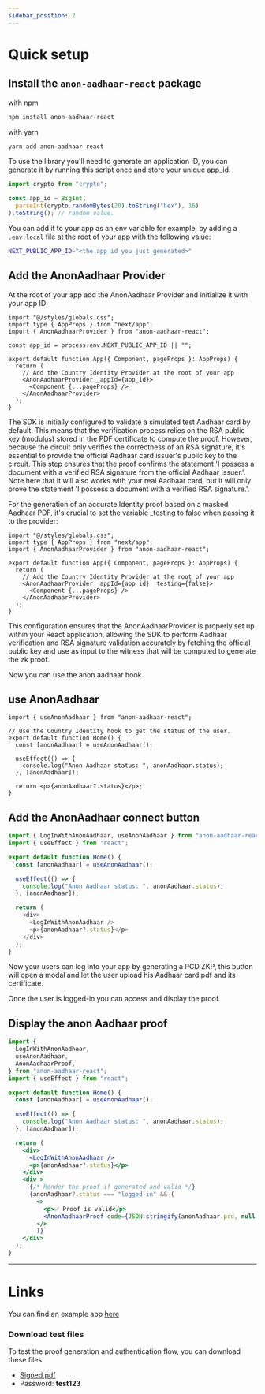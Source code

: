 ```yaml
---
sidebar_position: 2
---
```


# Quick setup

## Install the `anon-aadhaar-react` package

with npm

```javascript
npm install anon-aadhaar-react
```

with yarn

```javascript
yarn add anon-aadhaar-react
```

To use the library you'll need to generate an application ID, you can generate it by running this script once and store your unique app_id.

```javascript
import crypto from "crypto";

const app_id = BigInt(
  parseInt(crypto.randomBytes(20).toString("hex"), 16)
).toString(); // random value.
```

You can add it to your app as an env variable for example, by adding a `.env.local` file at the root of your app with the following value:

```bash
NEXT_PUBLIC_APP_ID="<the app id you just generated>"
```

## Add the AnonAadhaar Provider

At the root of your app add the AnonAadhaar Provider and initialize it with your app ID:

```tsx
import "@/styles/globals.css";
import type { AppProps } from "next/app";
import { AnonAadhaarProvider } from "anon-aadhaar-react";

const app_id = process.env.NEXT_PUBLIC_APP_ID || "";

export default function App({ Component, pageProps }: AppProps) {
  return (
    // Add the Country Identity Provider at the root of your app
    <AnonAadhaarProvider _appId={app_id}>
      <Component {...pageProps} />
    </AnonAadhaarProvider>
  );
}
```

The SDK is initially configured to validate a simulated test Aadhaar card by default. This means that the verification process relies on the RSA public key (modulus) stored in the PDF certificate to compute the proof. However, because the circuit only verifies the correctness of an RSA signature, it's essential to provide the official Aadhaar card issuer's public key to the circuit. This step ensures that the proof confirms the statement 'I possess a document with a verified RSA signature from the official Aadhaar Issuer.'. Note here that it will also works with your real Aadhaar card, but it will only prove the statement 'I possess a document with a verified RSA signature.'.

For the generation of an accurate Identity proof based on a masked Aadhaar PDF, it's crucial to set the variable \_testing to false when passing it to the provider:

```tsx
import "@/styles/globals.css";
import type { AppProps } from "next/app";
import { AnonAadhaarProvider } from "anon-aadhaar-react";

export default function App({ Component, pageProps }: AppProps) {
  return (
    // Add the Country Identity Provider at the root of your app
    <AnonAadhaarProvider _appId={app_id} _testing={false}>
      <Component {...pageProps} />
    </AnonAadhaarProvider>
  );
}
```

This configuration ensures that the AnonAadhaarProvider is properly set up within your React application, allowing the SDK to perform Aadhaar verification and RSA signature validation accurately by fetching the official public key and use as input to the witness that will be computed to generate the zk proof.

Now you can use the anon aadhaar hook.

## use AnonAadhaar

```tsx
import { useAnonAadhaar } from "anon-aadhaar-react";

// Use the Country Identity hook to get the status of the user.
export default function Home() {
  const [anonAadhaar] = useAnonAadhaar();

  useEffect(() => {
    console.log("Anon Aadhaar status: ", anonAadhaar.status);
  }, [anonAadhaar]);

  return <p>{anonAadhaar?.status}</p>;
}
```

## Add the AnonAadhaar connect button

```js
import { LogInWithAnonAadhaar, useAnonAadhaar } from "anon-aadhaar-react";
import { useEffect } from "react";

export default function Home() {
  const [anonAadhaar] = useAnonAadhaar();

  useEffect(() => {
    console.log("Anon Aadhaar status: ", anonAadhaar.status);
  }, [anonAadhaar]);

  return (
    <div>
      <LogInWithAnonAadhaar />
      <p>{anonAadhaar?.status}</p>
    </div>
  );
}
```

Now your users can log into your app by generating a PCD ZKP, this button will open a modal and let the user upload his Aadhaar card pdf and its certificate.

Once the user is logged-in you can access and display the proof.

## Display the anon Aadhaar proof

```jsx
import {
  LogInWithAnonAadhaar,
  useAnonAadhaar,
  AnonAadhaarProof,
} from "anon-aadhaar-react";
import { useEffect } from "react";

export default function Home() {
  const [anonAadhaar] = useAnonAadhaar();

  useEffect(() => {
    console.log("Anon Aadhaar status: ", anonAadhaar.status);
  }, [anonAadhaar]);

  return (
    <div>
      <LogInWithAnonAadhaar />
      <p>{anonAadhaar?.status}</p>
    </div>
    <div >
      {/* Render the proof if generated and valid */}
      {anonAadhaar?.status === "logged-in" && (
        <>
          <p>✅ Proof is valid</p>
          <AnonAadhaarProof code={JSON.stringify(anonAadhaar.pcd, null, 2)}/>
        </>
        )}
    </div>
  );
}
```

<!-- ---

# Quick setup video demo

<iframe width="560" height="315" src="https://www.youtube.com/embed/3CD0Q-TBN0g?si=Cfv1dR3X3YA2vm5V" title="YouTube video player" frameborder="0" allow="accelerometer; autoplay; clipboard-write; encrypted-media; gyroscope; picture-in-picture; web-share" allowfullscreen></iframe> -->

---

# Links

You can find an example app [here](https://github.com/anon-aadhaar-private/quick-setup)

### Download test files

To test the proof generation and authentication flow, you can download these files:

- [Signed pdf](/signed.pdf)
- Password: **test123**
